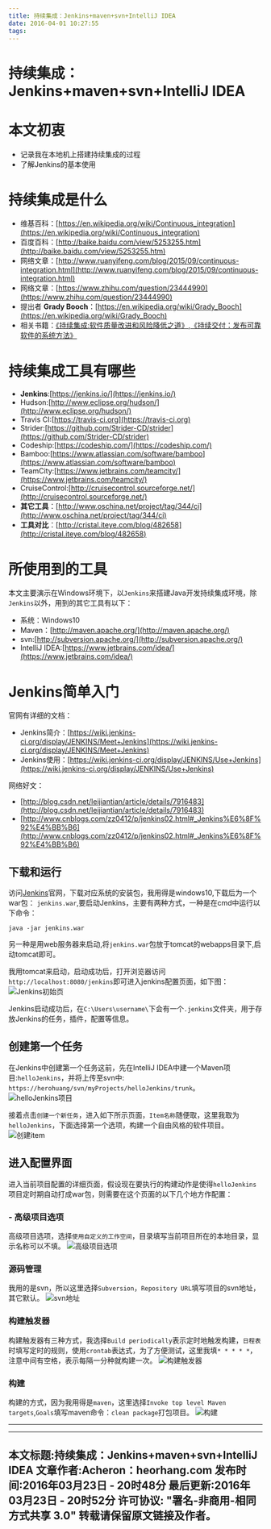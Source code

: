 ```yaml
---
title: 持续集成：Jenkins+maven+svn+IntelliJ IDEA
date: 2016-04-01 10:27:55
tags:
---
```


# 持续集成：Jenkins+maven+svn+IntelliJ IDEA

# 本文初衷
- 记录我在本地机上搭建持续集成的过程
- 了解Jenkins的基本使用

# 持续集成是什么

- 维基百科：[https://en.wikipedia.org/wiki/Continuous_integration](https://en.wikipedia.org/wiki/Continuous_integration)
- 百度百科：[http://baike.baidu.com/view/5253255.htm](http://baike.baidu.com/view/5253255.htm)
- 网络文章：[http://www.ruanyifeng.com/blog/2015/09/continuous-integration.html](http://www.ruanyifeng.com/blog/2015/09/continuous-integration.html)
- 网络文章：[https://www.zhihu.com/question/23444990](https://www.zhihu.com/question/23444990)
- 提出者 **Grady Booch**：[https://en.wikipedia.org/wiki/Grady_Booch](https://en.wikipedia.org/wiki/Grady_Booch)
- 相关书籍：[《持续集成:软件质量改进和风险降低之道》](https://book.douban.com/subject/2580604/),[《持续交付：发布可靠软件的系统方法》](https://book.douban.com/subject/6862062/)

# 持续集成工具有哪些
    
- **Jenkins**:[https://jenkins.io/](https://jenkins.io/)
- Hudson:[http://www.eclipse.org/hudson/](http://www.eclipse.org/hudson/)
- Travis CI:[https://travis-ci.org](https://travis-ci.org)
- Strider:[https://github.com/Strider-CD/strider](https://github.com/Strider-CD/strider)
- Codeship:[https://codeship.com/](https://codeship.com/)
- Bamboo:[https://www.atlassian.com/software/bamboo](https://www.atlassian.com/software/bamboo)
- TeamCity:[https://www.jetbrains.com/teamcity/](https://www.jetbrains.com/teamcity/)
- CruiseControl:[http://cruisecontrol.sourceforge.net/](http://cruisecontrol.sourceforge.net/)
- **其它工具**：[http://www.oschina.net/project/tag/344/ci](http://www.oschina.net/project/tag/344/ci)
- **工具对比**：[http://cristal.iteye.com/blog/482658](http://cristal.iteye.com/blog/482658) 

# 所使用到的工具

本文主要演示在Windows环境下，以`Jenkins`来搭建Java开发持续集成环境，除`Jenkins`以外，用到的其它工具有以下：

- 系统：Windows10
- Maven：[http://maven.apache.org/](http://maven.apache.org/)
- svn:[http://subversion.apache.org/](http://subversion.apache.org/)
- IntelliJ IDEA:[https://www.jetbrains.com/idea/](https://www.jetbrains.com/idea/)

# Jenkins简单入门

官网有详细的文档：
- Jenkins简介：[https://wiki.jenkins-ci.org/display/JENKINS/Meet+Jenkins](https://wiki.jenkins-ci.org/display/JENKINS/Meet+Jenkins)
- Jenkins使用：[https://wiki.jenkins-ci.org/display/JENKINS/Use+Jenkins](https://wiki.jenkins-ci.org/display/JENKINS/Use+Jenkins)

网络好文：
- [http://blog.csdn.net/leijiantian/article/details/7916483](http://blog.csdn.net/leijiantian/article/details/7916483)
- [http://www.cnblogs.com/zz0412/p/jenkins02.html#_Jenkins%E6%8F%92%E4%BB%B6](http://www.cnblogs.com/zz0412/p/jenkins02.html#_Jenkins%E6%8F%92%E4%BB%B6)

## 下载和运行
访问[Jenkins](https://jenkins.io/)官网，下载对应系统的安装包，我用得是windows10,下载后为一个war包： `jenkins.war`,要启动Jenkins，主要有两种方式，一种是在cmd中运行以下命令：

```
java -jar jenkins.war
```

另一种是用web服务器来启动,将`jenkins.war`包放于tomcat的webapps目录下,启动tomcat即可。

我用tomcat来启动，启动成功后，打开浏览器访问`http://localhost:8080/jenkins`即可进入jenkins配置页面，如下图：
![Jenkins初始页](../images/jenkins-start-page.png)

Jenkins启动成功后，在`C:\Users\username\`下会有一个`.jenkins`文件夹，用于存放Jenkins的任务，插件，配置等信息。

## 创建第一个任务
在Jenkins中创建第一个任务这前，先在IntelliJ IDEA中建一个Maven项目:`helloJenkins`，并将上传至svn中:` https://herohuang/svn/myProjects/helloJenkins/trunk`。
![helloJenkins项目](../images/helloJenkins-project.png)

接着点击`创建一个新任务`，进入如下所示页面，`Item名称`随便取，这里我取为`helloJenkins`，下面选择第一个选项，构建一个自由风格的软件项目。
![创建item](../images/create-a-item.png)

## 进入配置界面
进入当前项目配置的详细页面，假设现在要执行的构建动作是使得`helloJenkins`项目定时期自动打成war包，则需要在这个页面的以下几个地方作配置：

### - 高级项目选项

高级项目选项，选择`使用自定义的工作空间`，目录填写当前项目所在的本地目录，显示名称可以不填。
![高级项目选项](../images/helloJenkins_gaojixiangmuxuanxiang.png) 

### 源码管理
我用的是svn，所以这里选择`Subversion`，`Repository URL`填写项目的svn地址，其它默认。
![svn地址](../images/helloJenkins_svn.png)

### 构建触发器
构建触发器有三种方式，我选择`Build periodically`表示定时地触发构建，`日程表`时填写定时的规则，使用`crontab`表达式，为了方便测试，这里我填`* * * * *`，注意中间有空格，表示每隔一分种就构建一次。
![构建触发器](../images/helloJenkins_biuld.png)

### 构建
构建的方式，因为我用得是`maven`，这里选择`Invoke top level Maven targets`,`Goals`填写maven命令：`clean package`打包项目。
![构建](../images/helloJenkins_maven.png)


---
>
---
本文标题:持续集成：Jenkins+maven+svn+IntelliJ IDEA
文章作者:Acheron：heorhang.com
发布时间:2016年03月23日 - 20时48分
最后更新:2016年03月23日 - 20时52分 
许可协议: "署名-非商用-相同方式共享 3.0" 转载请保留原文链接及作者。
---

